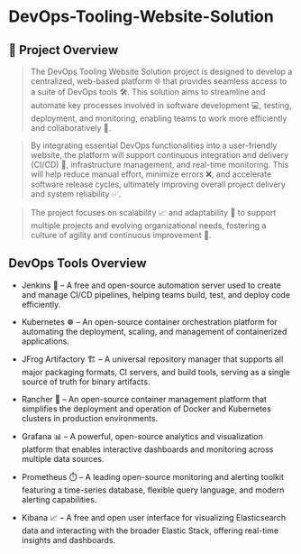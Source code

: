 # **DevOps-Tooling-Website-Solution**
## **🚀 Project Overview**

> The DevOps Tooling Website Solution project is designed to develop a centralized, web-based platform 🌐 that provides seamless access to a suite of DevOps tools 🛠️. This solution aims to streamline and automate key processes involved in software development 💻, testing, deployment, and monitoring, enabling teams to work more efficiently and collaboratively 🤝.

> By integrating essential DevOps functionalities into a user-friendly website, the platform will support continuous integration and delivery (CI/CD) 🔄, infrastructure management, and real-time monitoring. This will help reduce manual effort, minimize errors ❌, and accelerate software release cycles, ultimately improving overall project delivery and system reliability ✅.

> The project focuses on scalability 📈 and adaptability 🔧 to support multiple projects and evolving organizational needs, fostering a culture of agility and continuous improvement 🌟.

## DevOps Tools Overview

- Jenkins 🧩 – A free and open-source automation server used to create and manage CI/CD pipelines, helping teams build, test, and deploy code efficiently.

- Kubernetes ☸️ – An open-source container orchestration platform for automating the deployment, scaling, and management of containerized applications.

- JFrog Artifactory 🏗️ – A universal repository manager that supports all major packaging formats, CI servers, and build tools, serving as a single source of truth for binary artifacts.

- Rancher 🐳 – An open-source container management platform that simplifies the deployment and operation of Docker and Kubernetes clusters in production environments.

- Grafana 📊 – A powerful, open-source analytics and visualization platform that enables interactive dashboards and monitoring across multiple data sources.

- Prometheus ⏱️ – A leading open-source monitoring and alerting toolkit featuring a time-series database, flexible query language, and modern alerting capabilities.

- Kibana 📈 – A free and open user interface for visualizing Elasticsearch data and interacting with the broader Elastic Stack, offering real-time insights and dashboards.
